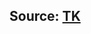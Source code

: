 
## Source: [TK](https://medium.com/the-renaissance-developer/concepts-of-functional-programming-in-javascript-6bc84220d2aa)
